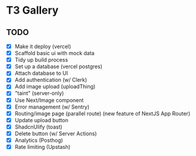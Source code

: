 # T3 Gallery

## TODO

- [x] Make it deploy (vercel)
- [x] Scaffold basic ui with mock data
- [x] Tidy up build process
- [x] Set up a database (vercel postgres)
- [x] Attach database to UI
- [x] Add authentication (w/ Clerk)
- [x] Add image upload (uploadThing)
- [x] "taint" (server-only)
- [x] Use Next/Image component
- [x] Error management (w/ Sentry)
- [x] Routing/image page (parallel route) (new feature of NextJS App Router)
- [x] Update upload button
- [x] ShadcnUIify (toast)
- [x] Delete button (w/ Server Actions)
- [x] Analytics (Posthog)
- [x] Rate limiting (Upstash)
